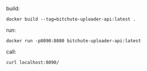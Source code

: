 build:

```shell
docker build --tag=bitchute-uploader-api:latest .
```

run:

```shell
docker run -p8090:8080 bitchute-uploader-api:latest
```

call:

```shell
curl localhost:8090/
```
